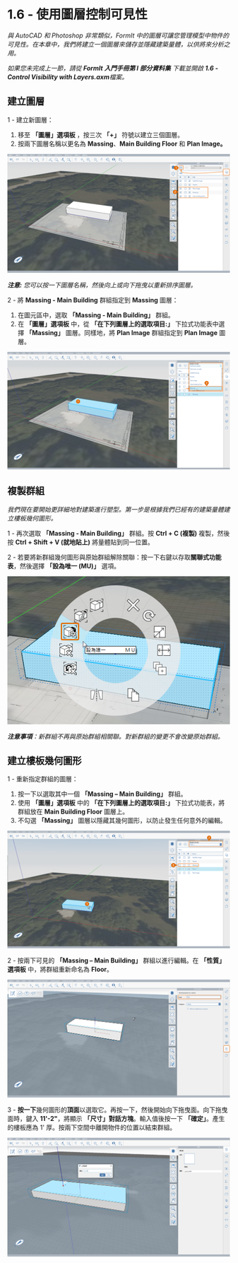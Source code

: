 # 1.6 - 使用圖層控制可見性

_與 AutoCAD 和 Photoshop 非常類似，FormIt 中的圖層可讓您管理模型中物件的可見性。在本章中，我們將建立一個圖層來儲存並隱藏建築量體，以供將來分析之用。_

_如果您未完成上一節，請從_ _**FormIt 入門手冊第 I 部分資料集**_ _下載並開啟_ _**1.6 - Control Visibility with Layers.axm**檔案。_

## **建立圖層**

1 - 建立新圖層：

1. 移至 **「圖層」選項板** ，按三次 **「+」** 符號以建立三個圖層。
2. 按兩下圖層名稱以更名為 **Massing**、**Main Building Floor** 和 **Plan Image。**

![](<../../.gitbook/assets/0 (20).png>)

_**注意:**_ _您可以按一下圖層名稱，然後向上或向下拖曳以重新排序圖層。_

2 - 將 **Massing - Main Building** 群組指定到 **Massing** 圖層：

1. 在圖元區中，選取 **「Massing - Main Building」** 群組。
2. 在 **「圖層」選項板** 中，從 **「在下列圖層上的選取項目:」** 下拉式功能表中選擇 **「Massing」** 圖層。同樣地，將 **Plan Image** 群組指定到 **Plan Image** 圖層。

![](<../../.gitbook/assets/1 (13) (1).png>)

## **複製群組**

_我們現在要開始更詳細地對建築進行塑型。第一步是根據我們已經有的建築量體建立樓板幾何圖形。_

1 - 再次選取 **「Massing - Main Building」** 群組。按 **Ctrl + C (複製)** 複製，然後按 **Ctrl + Shift + V (就地貼上)** 將量體貼到同一位置。

2 - 若要將新群組幾何圖形與原始群組解除關聯：按一下右鍵以存取**關聯式功能表**，然後選擇 **「設為唯一 (MU)」** 選項。

![](<../../.gitbook/assets/2 (18).png>)

_**注意事項**：新群組不再與原始群組相關聯。對新群組的變更不會改變原始群組。_

## **建立樓板幾何圖形**

1 - 重新指定群組的圖層：

1. 按一下以選取其中一個 **「Massing – Main Building」** 群組。
2. 使用 **「圖層」選項板** 中的 **「在下列圖層上的選取項目:」** 下拉式功能表，將群組放在 **Main Building Floor** 圖層上。
3. 不勾選 **「Massing」** 圖層以隱藏其幾何圖形，以防止發生任何意外的編輯。

![](<../../.gitbook/assets/3 (18) (1).png>)

2 - 按兩下可見的 **「Massing – Main Building」** 群組以進行編輯。在 **「性質」選項板** 中，將群組重新命名為 **Floor**。

![](<../../.gitbook/assets/4 (12) (1).png>)

3 - **按一下**幾何圖形的**頂面**以選取它。再按一下，然後開始向下拖曳面。向下拖曳面時，鍵入 **11'-2"**，將顯示 **「尺寸」對話方塊**。輸入值後按一下 **「確定」**。產生的樓板應為 1' 厚。按兩下空間中離開物件的位置以結束群組。

![](<../../.gitbook/assets/5 (10).png>)
